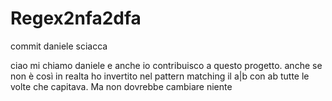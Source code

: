 # Regex2nfa2dfa

commit daniele sciacca

ciao mi chiamo daniele e anche io contribuisco a questo progetto. anche se non è così in realta
ho invertito nel pattern matching il a|b con ab tutte le volte che capitava. Ma non dovrebbe cambiare niente
